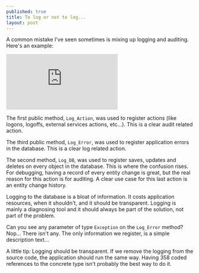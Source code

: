 ```yaml
---
published: true
title: To log or not to log...
layout: post
---
```


A common mistake I've seen sometimes is mixing up logging and auditing. Here's an example:

![Log Class](http://s1299.photobucket.com/user/kappyzor/media/Log_zpsc2ea63fa.png.html)

The first public method, `Log_Action`, was used to register actions (like logons, logoffs, external services actions, etc...). This is a clear audit related action.

The third public method, `Log_Error`, was used to register application errors in the database. This is a clear log related action. 

The second method, `Log_DB`, was used to register saves, updates and deletes on every object in the database. This is where the confusion rises. For debugging, having a record of every entity change is great, but the real reason for this action is for auditing.
A clear use case for this last action is an entity change history.

Logging to the database is a bloat of information. It costs application resources, when it shouldn't, and it should be transparent. Logging is mainly a diagnosing  tool and it should always be part of the solution, not part of the problem.

Can you see any parameter of type `Exception` on the `Log_Error` method? Nop... There isn't any. The only information we register, is a simple description text...


A little tip: Logging should be transparent. If we remove the logging from the source code, the application should run the same way. Having 358 coded references to the concrete type isn't probably the best way to do it.